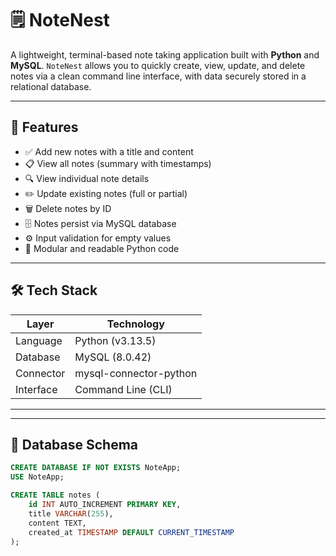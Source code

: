 # 🗒️ NoteNest

A lightweight, terminal-based note taking application built with **Python** and **MySQL**. `NoteNest` allows you to quickly create, view, update, and delete notes via a clean command line interface, with data securely stored in a relational database.

---

## 🚀 Features

- ✅ Add new notes with a title and content
- 📋 View all notes (summary with timestamps)
- 🔍 View individual note details
- ✏️ Update existing notes (full or partial)
- 🗑️ Delete notes by ID
- 🗄️ Notes persist via MySQL database
- ⚙️ Input validation for empty values
- 🧠 Modular and readable Python code

---

## 🛠️ Tech Stack

| Layer      | Technology               |
|------------|--------------------------|
| Language   | Python (v3.13.5)         |
| Database   | MySQL (8.0.42)           |
| Connector  | mysql-connector-python   |
| Interface  | Command Line (CLI)       |

---
<!--
## 📸 Preview

> Curious how NoteNest works? Check out the full walkthrough with screenshots in the document below:

📄 **[View Complete Screenshot Walkthrough]([https://1drv.ms/w/c/0f846526dc5ff851/EbhKA0Nwp8BBrP938HAU700B2r6dY6pWEKiAoBiLNG4Scg?e=AJdMBN](https://drive.google.com/file/d/1xnHh4hzRkpDTuEKPuoo_ugUyUVyO3Xoy/view?usp=sharing)**  
*(Includes main menu, add/view/edit/delete notes, and full CLI flow)*

> The document showcases every feature of the app step by step ideal for visual learners or quick demos.
-->
---

## 🧱 Database Schema

```sql
CREATE DATABASE IF NOT EXISTS NoteApp;
USE NoteApp;

CREATE TABLE notes (
    id INT AUTO_INCREMENT PRIMARY KEY,
    title VARCHAR(255),
    content TEXT,
    created_at TIMESTAMP DEFAULT CURRENT_TIMESTAMP
);
